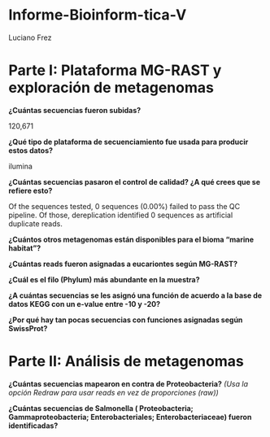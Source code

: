 # Informe-Bioinform-tica-V
Luciano Frez

# **Parte I:** Plataforma MG-RAST y exploración de metagenomas

**¿Cuántas secuencias fueron subidas?**

120,671

**¿Qué tipo de plataforma de secuenciamiento fue usada para producir estos datos?**

ilumina

**¿Cuántas secuencias pasaron el control de calidad? ¿A qué crees que se refiere esto?**

Of the sequences tested, 0 sequences (0.00%) failed to pass the QC pipeline. Of those, dereplication identified 0 sequences as artificial duplicate reads.

**¿Cuántos otros metagenomas están disponibles para el bioma “marine habitat”?**

**¿Cuántas reads fueron asignadas a eucariontes según MG-RAST?**

**¿Cuál es el filo (Phylum) más abundante en la muestra?**

**¿A cuántas secuencias se les asignó una función de acuerdo a la base de datos KEGG con un e-value entre -10 y -20?**

**¿Por qué hay tan pocas secuencias con funciones asignadas según SwissProt?**

# **Parte II:** Análisis de metagenomas

**¿Cuántas secuencias mapearon en contra de Proteobacteria?** *(Usa la opción Redraw para usar reads en vez de proporciones (raw))* 

**¿Cuántas secuencias de Salmonella ( Proteobacteria; Gammaproteobacteria; Enterobacteriales; Enterobacteriaceae) fueron identificadas?**
